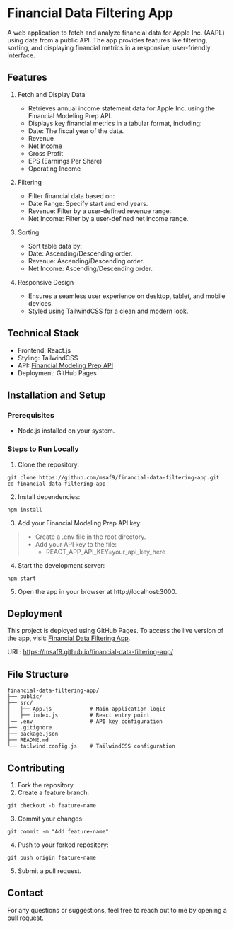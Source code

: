 # Financial Data Filtering App
A web application to fetch and analyze financial data for Apple Inc. (AAPL) using data from a public API. The app provides features like filtering, sorting, and displaying financial metrics in a responsive, user-friendly interface.

## Features
1. Fetch and Display Data
    - Retrieves annual income statement data for Apple Inc. using the Financial Modeling Prep API.
    - Displays key financial metrics in a tabular format, including:
    - Date: The fiscal year of the data.
    - Revenue
    - Net Income
    - Gross Profit
    - EPS (Earnings Per Share)
    - Operating Income

2. Filtering
    - Filter financial data based on:
    - Date Range: Specify start and end years.
    - Revenue: Filter by a user-defined revenue range.
    - Net Income: Filter by a user-defined net income range.

3. Sorting
    - Sort table data by:
    - Date: Ascending/Descending order.
    - Revenue: Ascending/Descending order.
    - Net Income: Ascending/Descending order.

4. Responsive Design
    - Ensures a seamless user experience on desktop, tablet, and mobile devices.
    - Styled using TailwindCSS for a clean and modern look.

## Technical Stack
- Frontend: React.js
- Styling: TailwindCSS
- API: [Financial Modeling Prep API](https://site.financialmodelingprep.com/developer/docs#income-statements-financial-statements)
- Deployment: GitHub Pages

## Installation and Setup

### Prerequisites
- Node.js installed on your system.

### Steps to Run Locally
1. Clone the repository:
```git
git clone https://github.com/msaf9/financial-data-filtering-app.git
cd financial-data-filtering-app
```

2.	Install dependencies:
```npm
npm install
```

3. Add your Financial Modeling Prep API key:
>   - Create a .env file in the root directory.
>	- Add your API key to the file: 
>       - REACT_APP_API_KEY=your_api_key_here

4.	Start the development server:
```npm
npm start
```

5.	Open the app in your browser at http://localhost:3000.

## Deployment

This project is deployed using GitHub Pages. To access the live version of the app, visit: [Financial Data Filtering App](https://msaf9.github.io/financial-data-filtering-app/).

URL: https://msaf9.github.io/financial-data-filtering-app/

## File Structure
```
financial-data-filtering-app/
├── public/
├── src/
│   ├── App.js            # Main application logic
│   ├── index.js          # React entry point
│── .env                  # API key configuration
├── .gitignore
├── package.json
├── README.md
└── tailwind.config.js    # TailwindCSS configuration
```


## Contributing
1.	Fork the repository.
2.	Create a feature branch:
```git
git checkout -b feature-name
```

3.	Commit your changes:
```git
git commit -m "Add feature-name"
```

4.	Push to your forked repository:
```git
git push origin feature-name
```

5.	Submit a pull request.

## Contact

For any questions or suggestions, feel free to reach out to me by opening a pull request.

